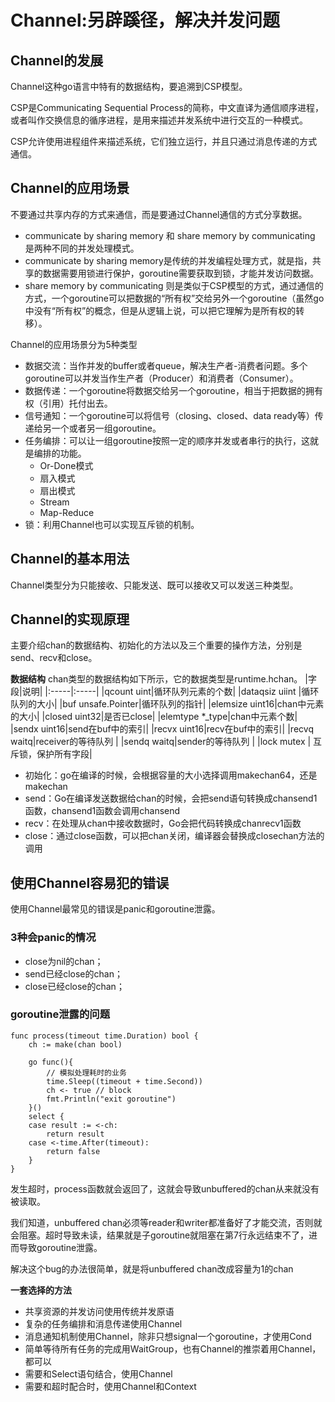 # Channel:另辟蹊径，解决并发问题

## Channel的发展
Channel这种go语言中特有的数据结构，要追溯到CSP模型。

CSP是Communicating Sequential Process的简称，中文直译为通信顺序进程，或者叫作交换信息的循序进程，是用来描述并发系统中进行交互的一种模式。

CSP允许使用进程组件来描述系统，它们独立运行，并且只通过消息传递的方式通信。

## Channel的应用场景
不要通过共享内存的方式来通信，而是要通过Channel通信的方式分享数据。

* communicate by sharing memory 和 share memory by communicating 是两种不同的并发处理模式。
* communicate by sharing memory是传统的并发编程处理方式，就是指，共享的数据需要用锁进行保护，goroutine需要获取到锁，才能并发访问数据。
* share memory by communicating 则是类似于CSP模型的方式，通过通信的方式，一个goroutine可以把数据的“所有权”交给另外一个goroutine（虽然go中没有“所有权”的概念，但是从逻辑上说，可以把它理解为是所有权的转移）。

Channel的应用场景分为5种类型
* 数据交流：当作并发的buffer或者queue，解决生产者-消费者问题。多个goroutine可以并发当作生产者（Producer）和消费者（Consumer）。
* 数据传递：一个goroutine将数据交给另一个goroutine，相当于把数据的拥有权（引用）托付出去。
* 信号通知：一个goroutine可以将信号（closing、closed、data ready等）传递给另一个或者另一组goroutine。
* 任务编排：可以让一组goroutine按照一定的顺序并发或者串行的执行，这就是编排的功能。
    - Or-Done模式
    - 扇入模式
    - 扇出模式
    - Stream
    - Map-Reduce
* 锁：利用Channel也可以实现互斥锁的机制。

## Channel的基本用法
Channel类型分为只能接收、只能发送、既可以接收又可以发送三种类型。


## Channel的实现原理
主要介绍chan的数据结构、初始化的方法以及三个重要的操作方法，分别是send、recv和close。

**数据结构**
chan类型的数据结构如下所示，它的数据类型是runtime.hchan。
|字段|说明|
|:-----|:-----|
|qcount uint|循环队列元素的个数|
|dataqsiz uiint |循环队列的大小|
|buf unsafe.Pointer|循环队列的指针|
|elemsize uint16|chan中元素的大小|
|closed uint32|是否已close|
|elemtype *_type|chan中元素个数|
|sendx uint16|send在buf中的索引|
|recvx uint16|recv在buf中的索引|
|recvq waitq|receiver的等待队列 |
|sendq waitq|sender的等待队列 |
|lock mutex | 互斥锁，保护所有字段|

* 初始化：go在编译的时候，会根据容量的大小选择调用makechan64，还是makechan
* send：Go在编译发送数据给chan的时候，会把send语句转换成chansend1函数，chansend1函数会调用chansend
* recv：在处理从chan中接收数据时，Go会把代码转换成chanrecv1函数
* close：通过close函数，可以把chan关闭，编译器会替换成closechan方法的调用

## 使用Channel容易犯的错误
使用Channel最常见的错误是panic和goroutine泄露。
### 3种会panic的情况
* close为nil的chan；
* send已经close的chan；
* close已经close的chan；

### goroutine泄露的问题
```
func process(timeout time.Duration) bool {
    ch := make(chan bool)

    go func(){
        // 模拟处理耗时的业务
        time.Sleep((timeout + time.Second))
        ch <- true // block
        fmt.Println("exit goroutine")
    }()
    select {
    case result := <-ch:
        return result
    case <-time.After(timeout):
        return false
    }
}
```
发生超时，process函数就会返回了，这就会导致unbuffered的chan从来就没有被读取。

我们知道，unbuffered chan必须等reader和writer都准备好了才能交流，否则就会阻塞。超时导致未读，结果就是子goroutine就阻塞在第7行永远结束不了，进而导致goroutine泄露。

解决这个bug的办法很简单，就是将unbuffered chan改成容量为1的chan

**一套选择的方法**
* 共享资源的并发访问使用传统并发原语
* 复杂的任务编排和消息传递使用Channel
* 消息通知机制使用Channel，除非只想signal一个goroutine，才使用Cond
* 简单等待所有任务的完成用WaitGroup，也有Channel的推崇着用Channel，都可以
* 需要和Select语句结合，使用Channel
* 需要和超时配合时，使用Channel和Context

